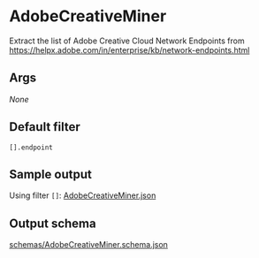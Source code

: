# AdobeCreativeMiner

Extract the list of Adobe Creative Cloud Network Endpoints from https://helpx.adobe.com/in/enterprise/kb/network-endpoints.html

## Args

*None*

## Default filter

`[].endpoint`

## Sample output

Using filter `[]`: [AdobeCreativeMiner.json](./AdobeCreativeMiner.json)

## Output schema

[schemas/AdobeCreativeMiner.schema.json](schemas/AdobeCreativeMiner.schema.json)
